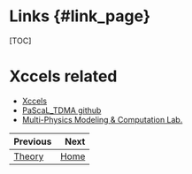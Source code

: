 Links                               {#link_page}
=======

[TOC]
# Xccels related

* [Xccels](https://xccels.github.io/main)
* [PaScaL_TDMA github](https://github.com/MPMC-Lab/PaScaL_TDMA)
* [Multi-Physics Modeling & Computation Lab.](https://mpmc.yonsei.ac.kr)

<div class="section_buttons">

| Previous          |                              Next |
|:------------------|----------------------------------:|
| [Theory](theory_page.html) | [Home](index.html) |
</div>